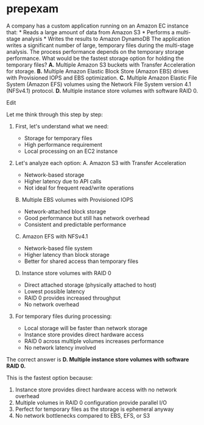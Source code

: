 # prepexam

A company has a custom application running on an Amazon EC instance that: \* Reads a large amount of data from Amazon S3 \* Performs a multi-stage analysis \* Writes the results to Amazon DynamoDB The application writes a significant number of large, temporary files during the multi-stage analysis. The process performance depends on the temporary storage performance. What would be the fastest storage option for holding the temporary files? **A.** Multiple Amazon S3 buckets with Transfer Acceleration for storage. **B.** Multiple Amazon Elastic Block Store (Amazon EBS) drives with Provisioned IOPS and EBS optimization. **C.** Multiple Amazon Elastic File System (Amazon EFS) volumes using the Network File System version 4.1 (NFSv4.1) protocol. **D.** Multiple instance store volumes with software RAID 0.

Edit

Let me think through this step by step:

1. First, let's understand what we need:
   * Storage for temporary files
   * High performance requirement
   * Local processing on an EC2 instance
2.  Let's analyze each option: A. Amazon S3 with Transfer Acceleration

    * Network-based storage
    * Higher latency due to API calls
    * Not ideal for frequent read/write operations

    B. Multiple EBS volumes with Provisioned IOPS

    * Network-attached block storage
    * Good performance but still has network overhead
    * Consistent and predictable performance

    C. Amazon EFS with NFSv4.1

    * Network-based file system
    * Higher latency than block storage
    * Better for shared access than temporary files

    D. Instance store volumes with RAID 0

    * Direct attached storage (physically attached to host)
    * Lowest possible latency
    * RAID 0 provides increased throughput
    * No network overhead
3. For temporary files during processing:
   * Local storage will be faster than network storage
   * Instance store provides direct hardware access
   * RAID 0 across multiple volumes increases performance
   * No network latency involved

The correct answer is **D. Multiple instance store volumes with software RAID 0.**

This is the fastest option because:

1. Instance store provides direct hardware access with no network overhead
2. Multiple volumes in RAID 0 configuration provide parallel I/O
3. Perfect for temporary files as the storage is ephemeral anyway
4. No network bottlenecks compared to EBS, EFS, or S3





